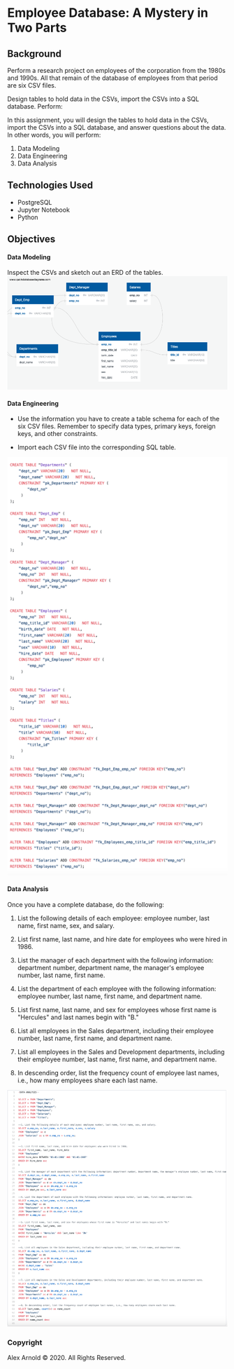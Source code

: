# Employee Database: A Mystery in Two Parts

## Background
Perform a research project on employees of the corporation from the 1980s and 1990s. All that remain of the database of employees from that period are six CSV files.

Design tables to hold data in the CSVs, import the CSVs into a SQL database.  Perform:

In this assignment, you will design the tables to hold data in the CSVs, import the CSVs into a SQL database, and answer questions about the data. In other words, you will perform:

1. Data Modeling
2. Data Engineering
3. Data Analysis

## Technologies Used
- PostgreSQL
- Jupyter Notebook
- Python

## Objectives

#### Data Modeling

Inspect the CSVs and sketch out an ERD of the tables. 
![ERD](images/QuickDBD-EmployeeSQL.png)

#### Data Engineering

* Use the information you have to create a table schema for each of the six CSV files. Remember to specify data types, primary keys, foreign keys, and other constraints.

* Import each CSV file into the corresponding SQL table.

![Table](images/table.png)

#### Data Analysis

Once you have a complete database, do the following:

1. List the following details of each employee: employee number, last name, first name, sex, and salary.

2. List first name, last name, and hire date for employees who were hired in 1986.

3. List the manager of each department with the following information: department number, department name, the manager's employee number, last name, first name.

4. List the department of each employee with the following information: employee number, last name, first name, and department name.

5. List first name, last name, and sex for employees whose first name is "Hercules" and last names begin with "B."

6. List all employees in the Sales department, including their employee number, last name, first name, and department name.

7. List all employees in the Sales and Development departments, including their employee number, last name, first name, and department name.

8. In descending order, list the frequency count of employee last names, i.e., how many employees share each last name.

![Analysis](images/analysis.png)

### Copyright

Alex Arnold © 2020. All Rights Reserved.
